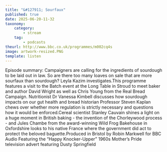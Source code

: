 ```yaml
---
title: "&#127911; Sourfaux"
published: true
date: 2025-06-20-11-32
taxonomy:
    category:
        - stream
    tag:
        - podcasts
theurl: http://www.bbc.co.uk/programmes/m002cq4s
image: artwork-resized.PNG
template: listen
---
```


Episode summary: Campaigners are calling for the ingredients of sourdough to be laid out in law. So are there too many loaves on sale that are more sourfaux than sourdough? Leyla Kazim investigates.This programme features a visit to the Batch event at the Long Table in Stroud to meet baker and author David Wright as well as Chris Young from the Real Bread Campaign. Nutritionist Dr Vanessa Kimbell discusses how sourdough impacts on our gut health and bread historian Professor Steven Kaplan chews over whether more regulation is strictly necessary and questions how it would be enforced.Cereal scientist Stanley Cauvain shines a light on a huge moment in British baking - the invention of the Chorleywood process - and Jules Chambe from the award-winning Wild Frog Bakehouse in Oxfordshire looks to his native France where the government did act to protect the beloved baguette.Produced in Bristol by Robin Markwell for BBC Audio Featuring the &ldquo;Happy Knocker-Upper&rdquo; 1960s Mother&rsquo;s Pride television advert featuring Dusty Springfield
